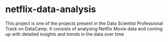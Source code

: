# netflix-data-analysis
This project is one of the projects present in the Data Scientist Professional Track on DataCamp. It consists of analysing Netflix Movie data and coming up with detailed insights and trends in the data over time
